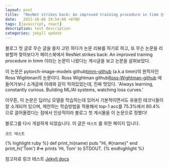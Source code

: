 ```yaml
---
layout: post
title:  "ResNet strikes back: An improved training procedure in timm 논문 리뷰"
date:   2021-10-06 19:54:00 +0700
tags: [javascript, react]
description: test description
categories: jekyll update
---
```



블로그 첫 글로 무슨 글을 쓸지 고민 하다가 논문 리뷰를 하기로 하고, 또 무슨 논문을 리뷰할까 찾아보다가
페이스북에서 ResNet strikes back: An improved training procedure in timm 이라는 논문이 나왔다는 게시글을 보고 논문을 살펴보았다.

이 논문은 pytorch-image-models github[timm-github] (a.k.a timm)의 원작자인 Ross Wightman의 논문이다.
Ross Wightman github[Ross-Wightman-github] 에 들어가보니 소개글에 아래와 같이 적혀있었는데, 진짜 멋있다.
'Always learning, constantly curious. Building ML/AI systems, watching loss curves.'

아무튼, 이 논문은 딥러닝 모델을 학습하는데 있어서 기본적이면서도 유용한 테크닉들이 잘 소개되어 있으며, 
제안하는 학습방법을 적용해서 top-1 acc를 75.3%에서 80.4% 으로 끌어올렸다는 점에서 인상적이라 블로그 첫 게시물을 이 논문으로 정했다!






[timm-github]: https://github.com/rwightman/pytorch-image-models
[Ross-Wightman-github]: https://github.com/rwightman



블로그를 다시 개설하게 되었습니다. 이 글은 `테스트` 를 위한 페이지 입니다. 
```
코드 테스트
```

{% highlight ruby %}
def print_hi(name)
  puts "Hi, #{name}"
end
print_hi('Tom')
#=> prints 'Hi, Tom' to STDOUT.
{% endhighlight %}

참고자료 링크 테스트 [Jekyll docs][jekyll-docs]  

[jekyll-docs]: https://eehoeskrap.github.io/

